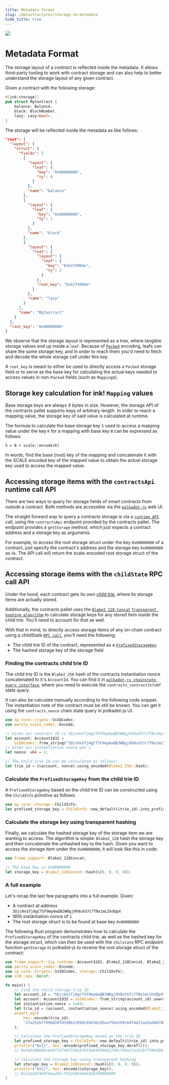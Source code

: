 ```yaml
---
title: Metadata Format
slug: /datastructures/storage-in-metadata
hide_title: true
---
```


<img src="/img/title/storage.svg" className="titlePic" />

# Metadata Format

The storage layout of a contract is reflected inside the metadata. It allows third-party
tooling to work with contract storage and can also help to better understand the storage
layout of any given contract.

Given a contract with the following storage:

```rust
#[ink(storage)]
pub struct MyContract {
    balance: Balance,
    block: BlockNumber,
    lazy: Lazy<bool>,
}
```

The storage will be reflected inside the metadata as like follows:

```json
"root": {
  "layout": {
    "struct": {
      "fields": [
        {
          "layout": {
            "leaf": {
              "key": "0x00000000",
              "ty": 0
            }
          },
          "name": "balance"
        },
        {
          "layout": {
            "leaf": {
              "key": "0x00000000",
              "ty": 1
            }
          },
          "name": "block"
        },
        {
          "layout": {
            "root": {
              "layout": {
                "leaf": {
                  "key": "0xb1f4904e",
                  "ty": 2
                }
              },
              "root_key": "0xb1f4904e"
            }
          },
          "name": "lazy"
        }
      ],
      "name": "MyContract"
    }
  },
  "root_key": "0x00000000"
}
```

We observe that the storage layout is represented as a tree, where tangible storage values
end up inside a `leaf`. Because of
[`Packed`](https://docs.rs/ink_storage_traits/4.0.0/ink_storage_traits/trait.Packed.html)
encoding, leafs can share the same storage key, and
in order to reach them you'd need to fetch and decode the whole storage cell under this key.

A `root_key` is meant to either be used to directly access a `Packed` storage field
or to serve as the base key for calculating the actual keys needed to access values in
non-`Packed` fields (such as `Mapping`s).

## Storage key calculation for ink! `Mapping` values

Base storage keys are always 4 bytes in size. However, the storage API of the contracts
pallet supports keys of arbitrary length. In order to reach a mapping value, the storage
key of said value is calculated at runtime.

The formula to calculate the base storage key `S` used to access a mapping value under the
key `K` for a mapping with base key `B` can be expressed as follows:

```
S = B + scale::encode(K)
```

In words, find the base (root) key of the mapping and concatenate it with the
SCALE encoded key of the mapped value to obtain the actual storage key used to
access the mapped value.

## Accessing storage items with the `contractsApi` runtime call API

There are two ways to query for storage fields of smart contracts from outside a contract.
Both methods are accessible via the [`polkadot-js`](https://polkadot.js.org/apps/) web UI.

The straight forward way to query a contracts storage is via a
[`runtime API`](https://polkadot.js.org/apps/#/runtime) call, using the `contractsApi`
endpoint provided by the contracts pallet. The endpoint provides a `getStorage` method,
which just expects a contract address and a storage key as arguments.

For example, to access the root storage struct under the key `0x00000000` of a contract,
just specify the contract's address and the storage key `0x00000000` as-is. The API call
will return the scale-encoded root storage struct of the contract.

## Accessing storage items with the `childState` RPC call API

Under the hood, each contract gets its own
[child trie](https://paritytech.github.io/substrate/master/frame_support/storage/child/index.html), where its storage items are actually stored.

Additionally, the contracts pallet uses the
[`Blake2 128 Concat`](https://paritytech.github.io/substrate/master/frame_support/struct.Blake2_128Concat.html)
[`Transparent hashing algorithm`](https://docs.substrate.io/build/runtime-storage/#transparent-hashing-algorithms)
to calculate storage keys for any stored item inside the child trie.
You'll need to account for that as well.

With that in mind, to directly access storage items of any on-chain contract using a
childState [`RPC call`](https://polkadot.js.org/apps/#/rpc), you'll need the following:
- The child trie ID of the contract, represented as a [`PrefixedStorageKey`](https://docs.rs/sp-storage/10.0.0/sp_storage/struct.PrefixedStorageKey.html)
- The hashed storage key of the storage field

### Finding the contracts child trie ID

The child trie ID is the `Blake2_256` hash of the contracts instantiation nonce
concatenated to it's `AccountId`. You can find it in
[`polkadot-js chainstate query interface`](https://polkadot.js.org/apps/#/chainstate),
where you need to execute the `contracts_contractInfoOf` state query.

It can also be calculate manually according to the following code snippet. The
instantiation note of the contract must be still be known. You can get it using the
`contracts_nonce` chain state query in polkadot-js UI.

```rust
use sp_core::crypto::Ss58Codec;
use parity_scale_codec::Encode;

// Given our contract ID is 5DjcHxSfjAgCTSF9mp6wQBJWBgj9h8uh57c7TNx1mL5hdQp4
let account: AccountId32 =
    Ss58Codec::from_string("5DjcHxSfjAgCTSF9mp6wQBJWBgj9h8uh57c7TNx1mL5hdQp4").unwrap();
// Given our instantiation nonce was 1
let nonce: u64 = 1;

// The child trie ID can be calculated as follows:
let trie_id = (&account, nonce).using_encoded(Blake2_256::hash);
```

### Calculate the `PrefixedStorageKey` from the child trie ID
A `PrefixedStorageKey` based on the child trie ID can be constructed using the `ChildInfo`
primitive as follows:

```rust
use sp_core::storage::ChildInfo;
let prefixed_storage_key = ChildInfo::new_default(&trie_id).into_prefixed_storage_key();
```

### Calculate the storage key using transparent hashing

Finally, we calculate the hashed storage key of the storage item we are wanting to access.
The algorithm is simple: `Blake2_128` hash the storage key and then concatenate the unhashed
key to the hash. Given you want to access the storage item under the `0x00000000`,
it will look like this in code:

```rust
use frame_support::Blake2_128Concat;

// The base key is 0x00000000
let storage_key = Blake2_128Concat::hash(&[0, 0, 0, 0]);
```

### A full example

Let's recap the last few paragraphs into a full example. Given:

* A contract at address `5DjcHxSfjAgCTSF9mp6wQBJWBgj9h8uh57c7TNx1mL5hdQp4`
* With instantiation nonce of `1`
* The root storage struct is to be found at base key `0x00000000`

The following Rust program demonstrates how to calculate the `PrefixedStorageKey` of the
contracts child trie, as well as the hashed key for the storage struct, which can then be
used with the `chilstate` RPC endpoint function `getStorage` in polkadot-js to receive
the root storage struct of the contract:

```rust
use frame_support::{sp_runtime::AccountId32, Blake2_128Concat, Blake2_256, StorageHasher};
use parity_scale_codec::Encode;
use sp_core::{crypto::Ss58Codec, storage::ChildInfo};
use std::ops::Deref;

fn main() {
    // Find the child storage trie ID
    let account_id = "5DjcHxSfjAgCTSF9mp6wQBJWBgj9h8uh57c7TNx1mL5hdQp4";
    let account: AccountId32 = Ss58Codec::from_string(account_id).unwrap();
    let instantiation_nonce = 1u64;
    let trie_id = (account, instantiation_nonce).using_encoded(Blake2_256::hash);
    assert_eq!(
        hex::encode(trie_id),
        "2fa252b7f996d28fd5d8b11098c09e56295eaf564299c6974421aa5ed887803b"
    );

    // Calculate the PrefixedStorageKey based on the trie ID
    let prefixed_storage_key = ChildInfo::new_default(&trie_id).into_prefixed_storage_key();
    println!("0x{}", hex::encode(prefixed_storage_key.deref()));
    // 0x3a6368696c645f73746f726167653a64656661756c743a2fa252b7f996d28fd5d8b11098c09e56295eaf564299c6974421aa5ed887803b

    // Calculate the storage key using transparent hashing
    let storage_key = Blake2_128Concat::hash(&[0, 0, 0, 0]);
    println!("0x{}", hex::encode(&storage_key));
    // 0x11d2df4e979aa105cf552e9544ebd2b500000000
}
```
